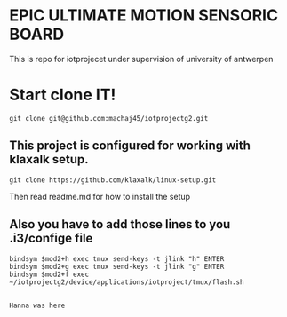 # EPIC ULTIMATE MOTION SENSORIC BOARD
This is repo for iotprojecet under supervision of university of antwerpen


# Start clone IT!

```
git clone git@github.com:machaj45/iotprojectg2.git
```

## This project is configured for working with klaxalk setup.


```
git clone https://github.com/klaxalk/linux-setup.git
```
Then read readme.md for how to install the setup

## Also you have to add those lines to you .i3/confige file

```
bindsym $mod2+h exec tmux send-keys -t jlink "h" ENTER
bindsym $mod2+g exec tmux send-keys -t jlink "g" ENTER
bindsym $mod2+f exec ~/iotprojectg2/device/applications/iotproject/tmux/flash.sh


Hanna was here
```
